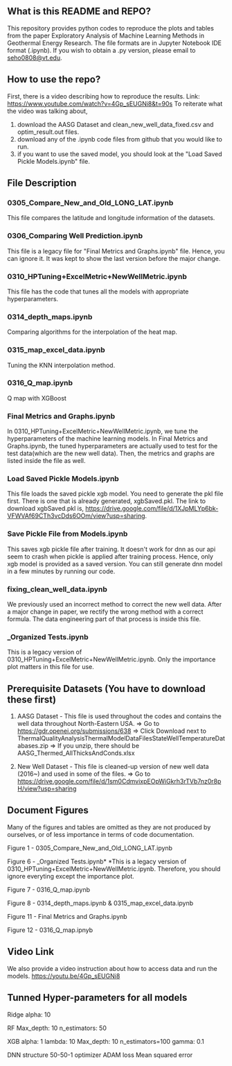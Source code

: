 ## What is this README and REPO?
This repository provides python codes to reproduce the plots and tables from 
the paper Exploratory Analysis of Machine Learning Methods in Geothermal Energy Research.
The file formats are in Jupyter Notebook IDE format (.ipynb).
If you wish to obtain a .py version, please email to seho0808@vt.edu.

## How to use the repo?

First, there is a video describing how to reproduce the results. Link: https://www.youtube.com/watch?v=4Gp_sEUGNi8&t=90s
To reiterate what the video was talking about,

1. download the AASG Dataset and clean_new_well_data_fixed.csv and optim_result.out files.
2. download any of the .ipynb code files from github that you would like to run.
3. if you want to use the saved model, you should look at the "Load Saved Pickle Models.ipynb" file.

## File Description
### 0305_Compare_New_and_Old_LONG_LAT.ipynb
This file compares the latitude and longitude information of the datasets.

### 0306_Comparing Well Prediction.ipynb
This file is a legacy file for "Final Metrics and Graphs.ipynb" file. Hence, you can ignore it.
It was kept to show the last version before the major change.

### 0310_HPTuning+ExcelMetric+NewWellMetric.ipynb
This file has the code that tunes all the models with appropriate hyperparameters.

### 0314_depth_maps.ipynb
Comparing algorithms for the interpolation of the heat map.

### 0315_map_excel_data.ipynb
Tuning the KNN interpolation method.

### 0316_Q_map.ipynb
Q map with XGBoost

### Final Metrics and Graphs.ipynb
In 0310_HPTuning+ExcelMetric+NewWellMetric.ipynb, we tune the hyperparameters of the machine
learning models. In Final Metrics and Graphs.ipynb, the tuned hyperparameters are actually used
to test for the test data(which are the new well data). Then, the metrics and graphs are listed inside
the file as well.

### Load Saved Pickle Models.ipynb
This file loads the saved pickle xgb model. You need to generate the pkl file first.
There is one that is already generated, xgbSaved.pkl.
The link to download xgbSaved.pkl is, https://drive.google.com/file/d/1XJpMLYp6bk-VFWVAf69CTh3vcDds6OOm/view?usp=sharing.

### Save Pickle File from Models.ipynb
This saves xgb pickle file after training. It doesn't work for dnn as our api
seem to crash when pickle is applied after training process. Hence, only
xgb model is provided as a saved version. You can still generate dnn model in a few minutes
by running our code.

### fixing_clean_well_data.ipynb
We previously used an incorrect method to correct the new well data. After
a major change in paper, we rectify the wrong method with a correct formula. The
data engineering part of that process is inside this file.

### _Organized Tests.ipynb
This is a legacy version of 0310_HPTuning+ExcelMetric+NewWellMetric.ipynb. 
Only the importance plot matters in this file for use.

## Prerequisite Datasets (You have to download these first)
1. AASG Dataset - This file is used throughout the codes and contains the well data throughout North-Eastern USA.
=> Go to https://gdr.openei.org/submissions/638 
=> Click Download next to ThermalQualityAnalysisThermalModelDataFilesStateWellTemperatureDatabases.zip
=> If you unzip, there should be AASG_Thermed_AllThicksAndConds.xlsx

2. New Well Dataset - This file is cleaned-up version of new well data (2016~) and used in some of the files.
=> Go to https://drive.google.com/file/d/1sm0CdmvixpEOpWiGkrh3rTVb7nz0r8pH/view?usp=sharing

## Document Figures
Many of the figures and tables are omitted as they are not produced by ourselves, or
of less importance in terms of code documentation.

Figure 1 - 0305_Compare_New_and_Old_LONG_LAT.ipynb

Figure 6 - _Organized Tests.ipynb*
*This is a legacy version of 0310_HPTuning+ExcelMetric+NewWellMetric.ipynb.
Therefore, you should ignore everyting except the importance plot.

Figure 7 - 0316_Q_map.ipynb

Figure 8 - 0314_depth_maps.ipynb & 0315_map_excel_data.ipynb

Figure 11 - Final Metrics and Graphs.ipynb

Figure 12 - 0316_Q_map.ipnyb

## Video Link
We also provide a video instruction about how to access data and run the models.
https://youtu.be/4Gp_sEUGNi8

## Tunned Hyper-parameters for all models
Ridge 
  alpha:	10
  
RF
  Max_depth:	10
  n_estimators: 50
  
XGB
  alpha:	1
  lambda:	10
  Max_depth:	10
  n_estimators=100
  gamma:	0.1
  
DNN
  structure	50-50-1
  optimizer	ADAM
  loss	Mean squared error
